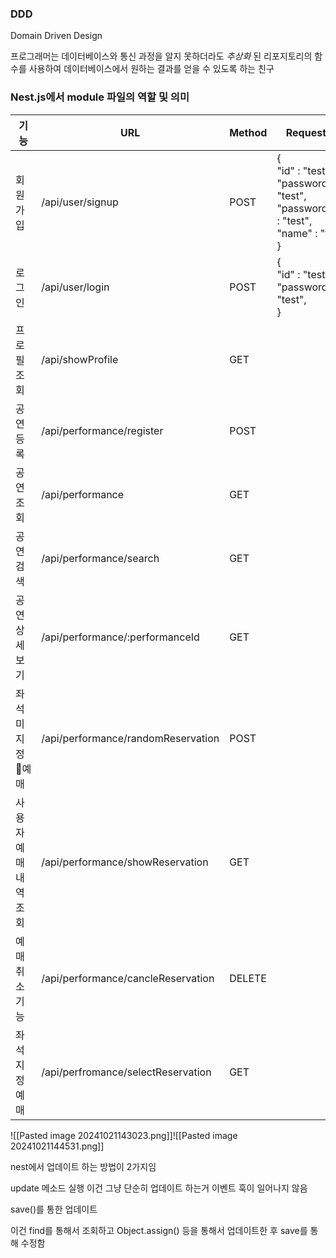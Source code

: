 ### DDD
Domain Driven Design

프로그래머는 데이터베이스와 통신 과정을 알지 못하더라도 *추상화* 된 리포지토리의 함수를 사용하여
데이터베이스에서 원하는 결과를 얻을 수 있도록 하는 친구

### Nest.js에서 module 파일의 역할 및 의미



| 기능           | URL                                | Method | Request.body                                                                                               | Response.body |
| ------------ | ---------------------------------- | ------ | ---------------------------------------------------------------------------------------------------------- | ------------- |
| 회원가입         | /api/user/signup                   | POST   | {  <br>"id" : "test",  <br>"password" : "test",  <br>"passwordCheck" : "test",  <br>"name" : "test"  <br>} |               |
| 로그인          | /api/user/login                    | POST   | {  <br>"id" : "test",  <br>"password" : "test",   <br>}                                                    |               |
| 프로필 조회       | /api/showProfile                   | GET    |                                                                                                            |               |
| 공연등록         | /api/performance/register          | POST   |                                                                                                            |               |
| 공연조회         | /api/performance                   | GET    |                                                                                                            |               |
| 공연검색         | /api/performance/search            | GET    |                                                                                                            |               |
| 공연 상세보기      | /api/performance/:performanceId    | GET    |                                                                                                            |               |
| 좌석 미 지정 예매  | /api/performance/randomReservation | POST   |                                                                                                            |               |
| 사용자 예매 내역 조회 | /api/performance/showReservation   | GET    |                                                                                                            |               |
| 예매 취소 기능     | /api/performance/cancleReservation | DELETE |                                                                                                            |               |
| 좌석 지정 예매     | /api/perfromance/selectReservation | GET    |                                                                                                            |               |

![[Pasted image 20241021143023.png]]![[Pasted image 20241021144531.png]]

nest에서 업데이트 하는 방법이 2가지임

update 메소드 실행 이건 그냥 단순히 업데이트 하는거 
이벤트 훅이 일어나지 않음

save()를 통한 업데이트

이건 find를 통해서 조회하고
Object.assign() 등을 통해서 업데이트한 후
save를 통해 수정함

